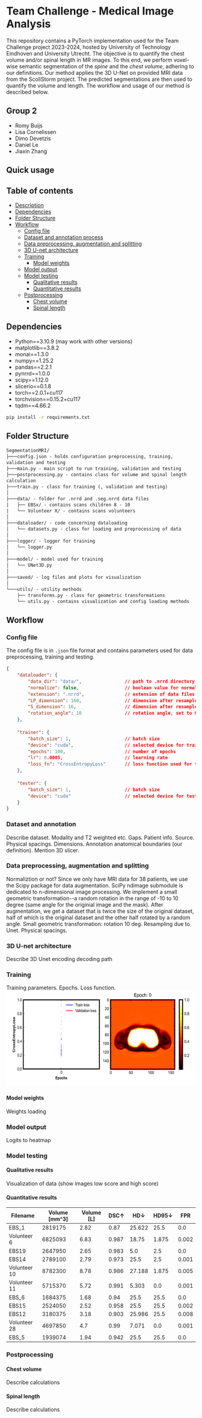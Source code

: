# Team Challenge - Medical Image Analysis

This repository contains a PyTorch implementation used for the Team Challenge project 2023-2024, hosted by University of Technology Eindhoven and University Utrecht. The objective is to quantify the chest volume and/or spinal length in MR images. To this end, we perform voxel-wise semantic segmentation of the *spine* and the *chest volume*, adhering to our definitions. Our method applies the 3D U-Net on provided MRI data from the ScoliStorm project. The predicted segmentations are then used to quantify the volume and length. The workflow and usage of our method is described below. 
## Group 2

* Romy Buijs
* Lisa Cornelissen
* Dimo Devetzis
* Daniel Le
* Jiaxin Zhang

## Quick usage


## Table of contents
* [Description](#team-challenge---medical-image-analysis)
* [Dependencies](#dependencies)
* [Folder Structure](#folder-structure)
* [Workflow](#workflow)
    * [Config file](#config-file)
    * [Dataset and annotation process](#dataset-and-annotation)
    * [Data preprocessing, augmentation and splitting](#data-preprocessing-augmentation-and-splitting)
    * [3D U-net architecture](#3d-u-net-architecture)
    * [Training](#training)
        * [Model weights](#model-weights)
    * [Model output](#model-output)
    * [Model testing](#model-testing)
        * [Qualitative results](#qualitative-results)
        * [Quantitative results](#quantitative-results)
    * [Postprocessing](#postprocessing)
        * [Chest volume](#chest-volume)
        * [Spinal length](#spinal-length)


## Dependencies

* Python==3.10.9 (may work with other versions)
* matplotlib==3.8.2
* monai==1.3.0
* numpy==1.25.2
* pandas==2.2.1
* pynrrd==1.0.0
* scipy==1.12.0
* slicerio==0.1.8
* torch==2.0.1+cu117
* torchvision==0.15.2+cu117
* tqdm==4.66.2
```bash
pip install -r requirements.txt
```
## Folder Structure
```
SegmentationMRI/
├───config.json - holds configuration preprocessing, training, validation and testing
├───main.py - main script to run training, validation and testing
├───postprocessing.py - contains class for volume and spinal length calculation
├───train.py - class for training (, validation and testing)
│
├───data/ - folder for .nrrd and .seg.nrrd data files 
|   ├── EBSx/ - contains scans children 8 - 10
|   └── Volunteer X/ - contains scans volunteers
│
├───dataloader/ - code concerning dataloading 
│   └── datasets.py - class for loading and preprocessing of data
│
├───logger/ - logger for training
│   └── logger.py
│
├───model/ - model used for training
│   └── UNet3D.py
│
├───saved/ - log files and plots for visualization
│
└───utils/ - utility methods 
    ├── transforms.py - class for geometric transformations
    └── utils.py - contains visualization and config loading methods
```

## Workflow

### Config file 
The config file is in `.json` file format and contains parameters used for data preprocessing, training and testing.

```JSON
{
    "dataloader": {
        "data_dir": "data/",                // path to .nrrd directory
        "normalize": false,                 // boolean value for normalization
        "extension": ".nrrd",               // extension of data files
        "LP_dimension": 160,                // dimension after resample in LP
        "S_dimension": 16,                  // dimension after resample in S
        "rotation_angle": 10                // rotation angle, set to 0 for no aug
    },
        
    "trainer": {    
        "batch_size": 1,                    // batch size
        "device": "cuda",                   // selected device for training
        "epochs": 100,                      // number of epochs 
        "lr": 0.0005,                       // learning rate
        "loss_fn": "CrossEntropyLoss"       // loss function used for training
    },

    "tester": {
        "batch_size": 1,                    // batch size
        "device": "cuda"                    // selected device for testing
    }
}
```

### Dataset and annotation
Describe dataset. Modality and T2 weighted etc. Gaps. Patient info. Source. Physical spacings. Dimensions.
Annotation anatomical boundaries (our definition). Mention 3D slicer.
### Data preprocessing, augmentation and splitting
Normaliztion or not?
Since we only have MRI data for 38 patients, we use the Scipy package for data augmentation. SciPy ndimage submodule is dedicated to n-dimensional image processing. We implement a small geometric transformation--a random rotation in the range of -10 to 10 degree (same angle for the originial image and the mask). After augmentation, we get a dataset that is twice the size of the original dataset, half of which is the original dataset and the other half rotated by a random angle. 
Small geometric transformation: rotation 10 deg. Resampling due to Unet. Physical spacings.

### 3D U-net architecture
Describe 3D Unet encoding decoding path
### Training
Training parameters. Epochs. Loss function. 
![Training visualization](visualization/visual.gif)
#### Model weights
Weights loading
### Model output
Logits to heatmap
### Model testing
#### Qualitative results
Visualization of data (show images low score and high score)
#### Quantitative results

|Filename	|Volume [mm^3]|	Volume [L]|	DSC↑|	HD↓	|HD95↓|	FPR|
|-------------- | -------------- | -------------- | -------------- | -------------- | -------------- | -------------- | 
|  EBS_1 | 2819175 | 2.82 | 0.87 | 25.622 | 25.5 | 0.0 |
| Volunteer 6 | 6825093 | 6.83 | 0.987 | 18.75 | 1.875 | 0.002 | 
| EBS19 | 2647950 | 2.65 | 0.983 | 5.0 | 2.5 | 0.0 | 
| EBS14 | 2789100 | 2.79 | 0.973 | 25.5 | 2.5 | 0.001 | 
| Volunteer 10 | 8782300 | 8.78 | 0.986 | 27.188 | 1.875 | 0.005 | 
| Volunteer 11 | 5715370 | 5.72 | 0.991 | 5.303 | 0.0 | 0.001 | 
| EBS_6 | 1684375 | 1.68 | 0.94 | 25.5 | 25.5 | 0.0 | 
| EBS15 | 2524050 | 2.52 | 0.958 | 25.5 | 25.5 | 0.002 | 
| EBS12 | 3180375  | 3.18 | 0.903 | 25.986 | 25.5 | 0.008 | 
| Volunteer 28 | 4697850 | 4.7 | 0.99 | 7.071 | 0.0 | 0.001 | 
| EBS_5 | 1939074 | 1.94 | 0.942 | 25.5 | 25.5 | 0.0 |

### Postprocessing
#### Chest volume
Describe calculations
#### Spinal length
Describe calculations
